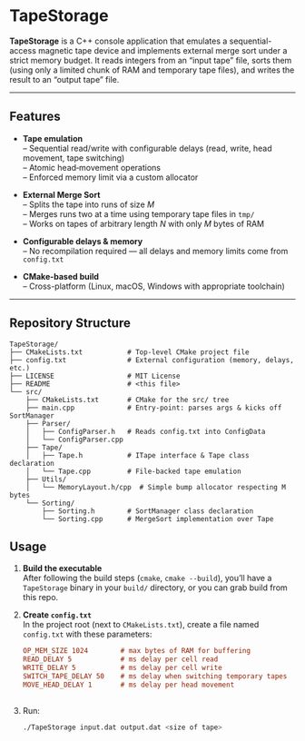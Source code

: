 # TapeStorage

**TapeStorage** is a C++ console application that emulates a sequential-access magnetic tape device and implements external merge sort under a strict memory budget. It reads integers from an “input tape” file, sorts them (using only a limited chunk of RAM and temporary tape files), and writes the result to an “output tape” file.

---

## Features

- **Tape emulation**  
  – Sequential read/write with configurable delays (read, write, head movement, tape switching)  
  – Atomic head‐movement operations  
  – Enforced memory limit via a custom allocator  

- **External Merge Sort**  
  – Splits the tape into runs of size _M_  
  – Merges runs two at a time using temporary tape files in `tmp/`  
  – Works on tapes of arbitrary length _N_ with only _M_ bytes of RAM  

- **Configurable delays & memory**  
  – No recompilation required — all delays and memory limits come from `config.txt`  

- **CMake-based build**  
  – Cross-platform (Linux, macOS, Windows with appropriate toolchain)  

---

## Repository Structure

```text
TapeStorage/
├── CMakeLists.txt           # Top-level CMake project file
├── config.txt               # External configuration (memory, delays, etc.)
├── LICENSE                  # MIT License
├── README                   # <this file>
└── src/
    ├── CMakeLists.txt       # CMake for the src/ tree
    ├── main.cpp             # Entry-point: parses args & kicks off SortManager
    ├── Parser/
    │   ├── ConfigParser.h   # Reads config.txt into ConfigData
    │   └── ConfigParser.cpp
    ├── Tape/
    │   ├── Tape.h           # ITape interface & Tape class declaration
    │   └── Tape.cpp         # File-backed tape emulation
    ├── Utils/
    │   └── MemoryLayout.h/cpp  # Simple bump allocator respecting M bytes
    └── Sorting/
        ├── Sorting.h        # SortManager class declaration
        └── Sorting.cpp      # MergeSort implementation over Tape
```

## Usage

1. **Build the executable**  
   After following the build steps (`cmake`, `cmake --build`), you’ll have a `TapeStorage` binary in your `build/` directory, or you can grab build from this repo.

2. **Create `config.txt`**  
   In the project root (next to `CMakeLists.txt`), create a file named `config.txt` with these parameters:

   ```ini
   OP_MEM_SIZE 1024        # max bytes of RAM for buffering
   READ_DELAY 5            # ms delay per cell read
   WRITE_DELAY 5           # ms delay per cell write
   SWITCH_TAPE_DELAY 50    # ms delay when switching temporary tapes
   MOVE_HEAD_DELAY 1       # ms delay per head movement
    
    ```

3. Run:
   ```bash
   ./TapeStorage input.dat output.dat <size of tape>
